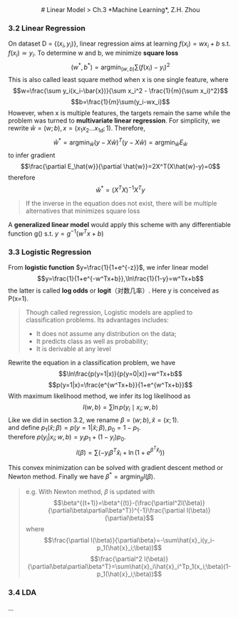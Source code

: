 <center>
# Linear Model
> Ch.3 *Machine Learning*, Z.H. Zhou
</center>  

### 3.2 Linear Regression
On dataset D = {($x_i,y_i$)}, linear regression aims at learning $f(x_i)=wx_i+b$ s.t. $f(x_i)\simeq y_i$. To determine w and b, we minimize **square loss**
$$(w^*,b^*)=\mathop{\arg\min}_{(w,b)}\sum(f(x_i)-y_i)^2$$
This is also called least square method when x is one single feature, where
$$w=\frac{\sum y_i(x_i-\bar{x})}{\sum x_i^2 - \frac{1}{m}(\sum x_i)^2}$$
$$b=\frac{1}{m}\sum(y_i-wx_i)$$
However, when x is multiple features, the targets remain the same while the problem was turned to **multivariate linear regression**. For simplicity, we rewrite $\hat{w}=(w;b),x=(x_1 x_2 ... x_{1d};1)$. Therefore, $$\hat{w}^*=\mathop{\arg\min}_{\hat{w}}(y-X\hat{w})^T(y-X\hat{w})=\mathop{\arg\min}_{\hat{w}}E_\hat{w}$$
to infer gradient $$\frac{\partial E_\hat{w}}{\partial \hat{w}}=2X^T(X\hat{w}-y)=0$$
therefore $$\hat{w}^*=(X^TX)^{-1}X^Ty$$
> If the inverse in the equation does not exist, there will be multiple alternatives that minimizes square loss

A **generalized linear model** would apply this scheme with any differentiable function g() s.t. $y=g^{-1}(w^Tx+b)$


### 3.3 Logistic Regression
From **logistic function** $y=\frac{1}{1+e^{-z}}$, we infer linear model $$y=\frac{1}{1+e^{-w^Tx+b}},\ln\frac{1}{1-y}=w^Tx+b$$
the latter is called **log odds** or **logit**（对数几率）. Here y is conceived as P(x=1).
> Though called regression, Logistic models are applied to classification problems. Its advantages includes:
> 
> - It does not assume any distribution on the data; 
> - It predicts class as well as probability;  
> - It is derivable at any level

Rewrite the equation in a classification problem, we have 
$$\ln\frac{p(y=1|x)}{p(y=0|x)}=w^Tx+b$$
$$p(y=1|x)=\frac{e^{w^Tx+b}}{1+e^{w^Tx+b}}$$
With maximum likelihood method, we infer its log likelihood as 
$$l(w,b)=\sum\ln p(y_i\mid x_i;w,b)$$
Like we did in section 3.2, we rename $\beta=(w;b),\hat{x}=(x;1)$.  
and define $p_1(\hat{x};\beta)=p(y=1|\hat{x};\beta),p_0=1-p_1$.  
therefore $p(y_i|x_i;w,b)=y_ip_1+(1-y_i)p_0$.  
$$l(\beta)=\sum(-y_i\beta^T\hat{x}_i+\ln(1+e^{\beta^T\hat{x}_i}))$$

This convex minimization can be solved with gradient descent method or Newton method. Finally we have $\beta^*=\mathop{\arg\min}_{\beta}l(\beta)$.

>e.g. With Newton method, $\beta$ is updated with
$$\beta^{(t+1)}=\beta^{(t)}-(\frac{\partial^2l(\beta)}{\partial\beta\partial\beta^T})^{-1}\frac{\partial l(\beta)}{\partial\beta}$$
where 
$$\frac{\partial l(\beta)}{\partial\beta}=-\sum\hat{x}_i(y_i-p_1(\hat{x}_i;\beta))$$
$$\frac{\partial^2 l(\beta)}{\partial\beta\partial\beta^T}=\sum\hat{x}_i\hat{x}_i^Tp_1(x_i;\beta)(1-p_1(\hat{x}_i;\beta))$$


### 3.4 LDA
...


